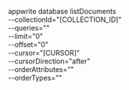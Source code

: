 appwrite database listDocuments \
        --collectionId="[COLLECTION_ID]" \
        --queries="" \
        --limit="0" \
        --offset="0" \
        --cursor="[CURSOR]" \
        --cursorDirection="after" \
        --orderAttributes="" \
        --orderTypes=""
